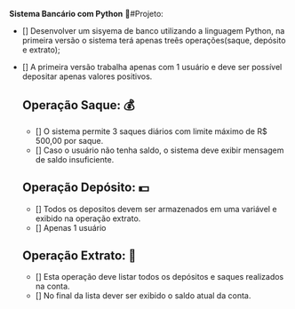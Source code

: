 **Sistema Bancário com Python**
📁#Projeto:  
- [] Desenvolver um sisyema de banco utilizando a linguagem Python, na primeira versão o sistema terá apenas treês operações(saque, depósito e extrato);
- [] A primeira versão trabalha apenas com 1 usuário e deve ser possível depositar apenas valores positivos.

  ## Operação Saque: 💰
  - [] O sistema permite 3 saques diários com limite máximo de R$ 500,00 por saque.
  - [] Caso o usuário não tenha saldo, o sistema deve exibir mensagem de saldo insuficiente.
 
  ## Operação Depósito: 💵
  - [] Todos os depositos devem ser armazenados em uma variável e exibido na operação extrato.
  - [] Apenas 1 usuário

  ## Operação Extrato: 📇
  - [] Esta operação deve listar todos os depósitos e saques realizados na conta.
  - [] No final da lista dever ser exibido o saldo atual da conta.
  

